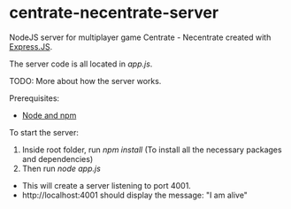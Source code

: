 # centrate-necentrate-server

NodeJS server for multiplayer game Centrate - Necentrate created with [Express.JS](https://expressjs.com/).

The server code is all located in *app.js*.

TODO: More about how the server works. 

Prerequisites:
* [Node and npm](https://nodejs.org/en/)

To start the server:
1. Inside root folder, run *npm install* (To install all the necessary packages and dependencies)
2. Then run *node app.js*

* This will create a server listening to port 4001. 
* http://localhost:4001 should display the message: "I am alive"

